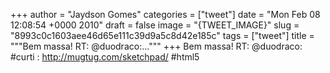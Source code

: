 
+++
author = "Jaydson Gomes"
categories = ["tweet"]
date = "Mon Feb 08 12:08:54 +0000 2010"
draft = false
image = "{TWEET_IMAGE}"
slug = "8993c0c1603aee46d65e111c39d9a5c8d42e185c"
tags = ["tweet"]
title = """Bem massa! RT: @duodraco:..."""
+++
Bem massa! RT: @duodraco: #curti : http://mugtug.com/sketchpad/ #html5
